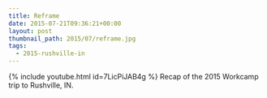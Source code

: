 ```yaml
---
title: Reframe
date: 2015-07-21T09:36:21+00:00
layout: post
thumbnail_path: 2015/07/reframe.jpg
tags:
  - 2015-rushville-in
---
```

{% include youtube.html id=7LicPiJAB4g %}
Recap of the 2015 Workcamp trip to Rushville, IN.